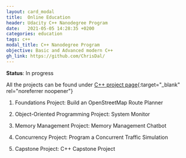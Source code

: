 ```yaml
---
layout: card_modal
title:  Online Education
header: Udacity C++ Nanodegree Program
date:   2021-05-05 14:28:35 +0200
categories: education
tags: c++ 
modal_title: C++ Nanodegree Program
objective: Basic and Advanced modern C++ 
gh_link: https://github.com/ChrisDal/
---
```


__Status__: In progress

All the projects can be found under [C++ project page]({{site.baseurl}}/projects_cpp){:target="_blank" rel="noreferrer noopener"}

1. Foundations
    Project: Build an OpenStreetMap Route Planner


2. Object-Oriented Programming
    Project: System Monitor


3. Memory Management
    Project: Memory Management Chatbot


4. Concurrency
    Project: Program a Concurrent Traffic Simulation


5. Capstone
    Project: C++ Capstone Project
